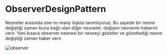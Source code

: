 # ObserverDesignPattern

Nesneler arasında one-to-many ilişkisi tanımlıyoruz. Bu sayede bir nesne değiştiği zaman buna bağlı olan diğer 
nesneler, değişen nesnenin haberini verir. Yani kısaca observer nesnesi bir nesneyi gözetler ve gözetlediği nesne
değiştiği zaman haber verir.

![observer](https://user-images.githubusercontent.com/46047252/61542444-4006cc80-aa4a-11e9-88fe-48b2e4e9a10d.png)
